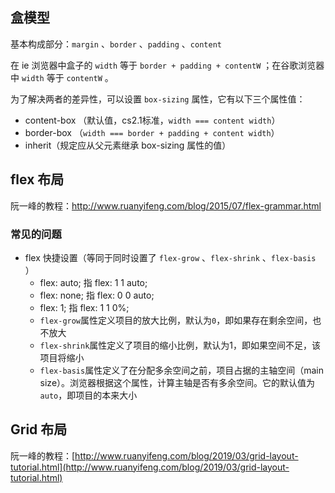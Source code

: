 ## 盒模型

基本构成部分：`margin` 、`border` 、`padding` 、`content` 

在 ie 浏览器中盒子的 `width` 等于 `border + padding + contentW` ；在谷歌浏览器中 `width` 等于 `contentW` 。

为了解决两者的差异性，可以设置 `box-sizing` 属性，它有以下三个属性值：

- content-box （默认值，cs2.1标准，`width === content width`）
- border-box （`width === border + padding + content width`）
- inherit（规定应从父元素继承 box-sizing 属性的值）

## flex 布局

阮一峰的教程：http://www.ruanyifeng.com/blog/2015/07/flex-grammar.html

### 常见的问题

- flex 快捷设置（等同于同时设置了 `flex-grow` 、`flex-shrink` 、`flex-basis` ）
  - flex: auto;  指 flex: 1 1 auto;
  - flex: none; 指 flex: 0 0 auto;
  - flex: 1; 指 flex: 1 1 0%;
  - `flex-grow`属性定义项目的放大比例，默认为`0`，即如果存在剩余空间，也不放大
  - `flex-shrink`属性定义了项目的缩小比例，默认为1，即如果空间不足，该项目将缩小
  - `flex-basis`属性定义了在分配多余空间之前，项目占据的主轴空间（main size）。浏览器根据这个属性，计算主轴是否有多余空间。它的默认值为`auto`，即项目的本来大小

## Grid 布局

阮一峰的教程：[http://www.ruanyifeng.com/blog/2019/03/grid-layout-tutorial.html](http://www.ruanyifeng.com/blog/2019/03/grid-layout-tutorial.html) 